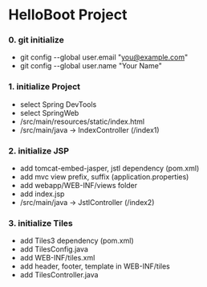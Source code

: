 # HelloBoot Project

### 0. git initialize
+ git config --global user.email "you@example.com"
+ git config --global user.name "Your Name"

### 1. initialize Project
+ select Spring DevTools
+ select SpringWeb
+ /src/main/resources/static/index.html 
+ /src/main/java -> IndexController (/index1)

### 2. initialize JSP
+ add tomcat-embed-jasper, jstl dependency (pom.xml)
+ add mvc view prefix, suffix (application.properties)
+ add webapp/WEB-INF/views folder
+ add index.jsp
+ /src/main/java -> JstlController (/index2)

### 3. initialize Tiles
+ add Tiles3 dependency (pom.xml)
+ add TilesConfig.java
+ add WEB-INF/tiles.xml
+ add header, footer, template in WEB-INF/tiles
+ add TilesController.java


